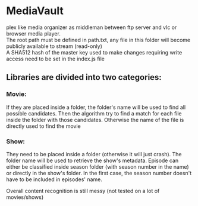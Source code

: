 # MediaVault
plex like media organizer as middleman between ftp server and vlc or browser media player.  
The root path must be defined in path.txt, any file in this folder will become publicly available to stream (read-only)  
A SHA512 hash of the master key used to make changes requiring write access need to be set in the index.js file

## Libraries are divided into two categories:

### Movie:

If they are placed inside a folder, the folder's name will be used to find all possible candidates. Then the algorithm try to find a match for each file inside the folder with those candidates.
Otherwise the name of the file is directly used to find the movie

### Show:

They need to be placed inside a folder (otherwise it will just crash).
The folder name will be used to retrieve the show's metadata.
Episode can either be classified inside season folder (with season number in the name) or directly in the show's folder.
In the first case, the season number doesn't have to be included in episodes' name.

Overall content recognition is still messy (not tested on a lot of movies/shows)
